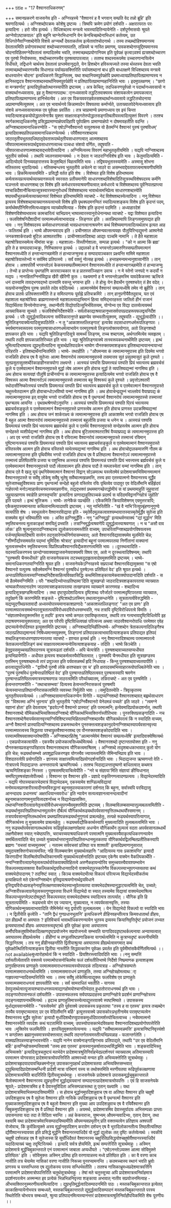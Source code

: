 +++
title = "17 वैश्वानराधिकरणम्"

+++
समानप्रकरणे वाजसनेय इति - अग्निरहस्ये "वैश्वानरं ह वै भगवान् सम्प्रति वेद तन्नो ब्रूहि' इति श्रवणादित्यर्थः । अग्निशब्दोपक्रमः कोशेषु द्रष्टव्यः । त्रिष्वपि क्रमेण प्रयोगं दर्शयति - अक्षरात्परतः परः इत्यादिना । हरो जीव इत्यर्थः । विधिशब्दस्य मन्त्रत्वे भावस्यादितिन्यायेनेति - दर्शपूर्णमासयोः श्रूयते आग्नेयोऽष्टाकपालः' इति बहूनि चाग्नेरभिधानानि येन केनचिच्छब्देनाभिधानं कर्तव्यम्, उत विधिगतेनैवाग्निशब्देनेति विशये अग्न्यर्थो देवताकर्तव्य इत्येतावांश्चोदनार्थः । तस्य तच्छब्दोहिश्यमानस्य देवतात्वमिति प्रयोगावस्थायां शब्दोच्चारणमापतति, तन्नियमे च नास्ति प्रमाणम्, पावकशब्देनाप्युद्दिश्यमानस्य चोदनाविहितमग्नेर्देवतात्वं सम्पादितमेव भवति, तस्माच्छब्दप्रयोगानियम इति पूर्वपक्षं कृत्वाऽवश्यं ह्यत्रशब्दोच्चारण एव पुरुषो नियोक्त्तव्यः, शब्दोच्चारणस्यैव पुरुषव्यापारत्वात् । ततश्च शब्दस्यरूपमेव उच्चारणान्वयित्वेन विधीयते, तद्विधाने चार्थस्य देवतात्वं प्राप्तमेवानूद्यते, येन हिशब्देन हविस्त्यज्यते तस्या र्थस्तस्य देवता भवति तस्माच्छब्दोच्चारणस्यैव विधानान्न पर्यायप्रसक्त्तिरिति पर्यायशब्दानां बाध इति बाधलक्षणे विधिशब्दस्य मन्त्रत्वे बाधस्यात्तेन चोदना' इत्यधिकरणे सिद्धान्तितम्, यथा शब्दानियमपूर्वपक्षेपि प्रथमाध्यायप्रतिष्ठापितप्रामाण्यस्य न हानिस्तद्वदत्र वैश्वानरशब्दस्यार्थानियमपूवर्पक्षेपि न प्रतिष्ठापितप्रामाण्यहानिरिति भावः । इदमुपलक्षणम् । "छागो वा मन्त्रवर्णात्' इत्यादिपूर्वपक्षोत्थानस्यापीति द्रष्टव्यम् । अत्र केचित्; तदधिकरणपूर्वपक्षे न पदार्थानध्यवसायो न वाक्यार्थानध्यवसायः, इह तु वैश्वानरपदाथर्ानध्यवसाये तद्धटितवाक्यस्य संशायकत्वेन प्रमापकत्वात् प्रतिष्ठापितप्रामाण्यस्य हानिर्भवत्येव । अत एव पिकयववराहवेतसशब्दार्थानध्यवसाये तद्धटितचोदनाया अप्रामाण्यमित्युक्त्तम् । अत एव भावार्थनये किन्नामपदेन विषयतया कर्मार्प्यते, उताख्यातपेदेनेत्यध्यवसाय इति संशये अनध्यवसायात्मक एव पूर्वपक्षः प्रवर्तितः । तत्र चाप्रामाण्ये प्रमाणाध्याय एव इयं चिन्ता स्यादित्याशङ्कयोपोद्धातत्वेनात्रैव युक्त्ता साक्षात्सङ्गतेरुपोद्धातसङ्गतिबलीयस्त्वादित्युक्त्तं विवरणे । ततश्च स्वर्गकामाद्यधिकरणेषु प्रसिद्धप्रामाण्याक्षेपवदिहापि पूर्वपक्षिणः प्रामाण्याक्षेपो न दोषमावहतीति वदन्ति । अग्निशब्दसामानाधिकरण्येति - "स एषोऽग्निर्वैश्वानरो यत्पुरुषस्स यो हैतमग्निं वैश्वानरं पुरुषं पुरुषविधम्' इत्यादिवाक्यप्रतिपन्नसामानाधिकरण्येत्यर्थः । परैर्वैश्वानरशब्दस्य जाठरतृतीयभूततदधिष्ठातृदेवतारूपार्थतृतीयसाधारणत्वात् आत्मशब्दस्य जीवपरमात्मस्वरूपार्थद्वयसाधारणत्वाच्च पञ्चधा संशयो वर्णितः, तद्दूषयति - जीवपरसाधारणात्मशब्दसद्भावेपीत्यादिना । अग्निमित्यस्य विवरणं महाभूततृतीयमिति । यद्यपि नाग्निशब्दस्य भूतृतीयं सर्वमर्थः । तथापि ज्वलनसामान्यमर्थः । न देवता न जाठराग्निविशेष इति भावः । केतुमादित्यमिति - आदित्योदये दिनव्यवहारात्तस्य केतुशब्दितं चिहत्वमिति भावः । तद्विषयभूतास्स्यामेति - अस्मासु शोभना मतिस्तस्य भूयादित्यर्थः । मतिसम्बन्धस्य भूततृतीये अचेतने वा जाठरे वा असम्भवाद्देवतापरत्वमाश्रयणीयमिति भावः । हिकमित्यव्ययमिति - प्रसिद्धौ वर्तत इति शेषः । विशेष्यत इति विशेष इतिभाष्यस्य कर्मत्वरूपप्रत्ययार्थव्याख्यानरूपत्वे स्वरसतः प्रतीयमानेपि साधारणशब्दविशेषादितिसूत्रस्थविशेषपदस्य कर्मणि घञन्तत्वे साधारणशब्द एव विशेष इति कर्मधारयस्याश्रयणीयत्वात् कर्मधारये च विशेषशब्दस्य पूर्वनिपातप्राप्त्या पश्चान्निर्देशानौचित्यात्सूत्रस्वारस्यानुरोधार्थं विशेषशब्दस्य भावार्थत्वमभिप्रेत्य साधारणशब्दस्येति षष्ठयर्थीभूतकर्मत्वव्याख्यानपरं विशेष्यत इतिभाष्यमिति व्याचष्टे - नेदं विशेषशब्दस्येत्यादिना । ननु विशेष्यत इत्यस्य विशेषशब्दव्याख्यानरूपत्वाभावे विशेष इति पृथक्पदमनन्वितं स्यादित्याशङ्कय विशेष इति कृदन्तं पदम्, कर्मार्थषष्ठीनिमित्तमित्यध्याहृत्य व्याख्येयमित्याह - विशेष इति कृदन्तं पदमिति । अध्याहारदेशं विशेषणविशेष्यभावस्य कामचारित्वं चाभिप्रयन् भाष्यस्वारस्यानुरोधेनान्यथा व्याचष्टे - यद्वा विशेष्यत इत्यादिना । फलविशेषनिर्देशादीनां परमात्मधर्मत्वाभावादाह - लिङ्गपर इति । अतन्निष्ठस्यापि लिङ्गत्वमुपपद्यत इति भावः । ननु विशेषपदस्य कर्मसाधारणत्वपक्षे भावप्रधानत्वानाश्रयणेन कथं विशेष्यमाणत्वादित्यर्थलाभ इत्यत आह - फलितार्थ इति । भाष्ये औपमन्यवादय इति । प्रचीनशाल औपमन्यवत्सत्ययज्ञः पौलुपिरिन्दद्युमनो आश्वनेयो जनकश्शार्कराक्ष्यो बुटिल आश्वतराश्विः । प्राचीनशालादिशब्दा आद्याः पञ्चमि नामानि । ते हैते महाशाला महाश्रोत्रियास्समेत्य मीमांसा चक्रुः । महाशालाः- विस्तीर्णशालाः, सम्पन्ना इत्यर्थः । "को न आत्मा किं ब्रह्म' इति ते ह सम्पादयाञ्चक्रुः, निश्चितवन्त इत्यर्थः । उद्दालको ह वै भगवन्तोऽयमारुणिस्सम्प्रतीयमात्मानं वैश्वानरमध्येति तं हन्ताभ्यागच्छामेति तं हाभ्याजग्मुस्स ह सम्पादयाञ्चकार प्रक्ष्यन्ति मामिमे महाशाला महाश्रोत्रियास्तेभ्यो न सर्वमिव प्रतिपत्स्ये । सर्वं वक्त्तुं नोत्सह इत्यर्थः । हन्ताहमन्यमभ्यनुशासानीति । तान् होवाच । अश्वपतिर्वै भगवन्तोऽयं केकयस्सम्प्रतीममात्मानं वैश्वानरमध्येति तं हन्ताभ्यागच्छामेति तं हाभ्याजग्मुः । तेभ्यो ह प्राप्तेभ्यः पृथगर्हाणि कारयाञ्चकार स ह प्रातस्सञ्जिहान उवाच । न मे स्तेनो जनपदे न कदर्यो न मद्यपः । नानाहिताग्निर्नाविद्वान्न खैरी खैरिणी कुतः । यक्ष्यमाणो ह वै भगवन्तोऽहमस्मि यावदेकैकस्मा ऋत्विजे धनं दास्यामि तावद्भगवद्य्भो दास्यामि वसन्तु भगवन्त इति । ते होचुः येन हैवार्थेन पुरुषश्चरेत् तं हैव वदेत् । यत्प्रयोजनमुद्दिश्य पुरुषः प्रवर्तते तदेव वदेदित्यर्थः । आत्मानमेवेमं वैश्वानरं सम्प्रत्यध्येषि तमेव नो ब्रूहीति । तान् होवाच प्रातर्वः प्रतिवक्त्तास्मीति ते ह समित्पाणयः पूर्वाह्ने प्रतिचक्रमिरे । तान् हानुपनीयैवैतदुवाच, यत एवं महाशाला महाश्रोत्रियाः ब्राह्मणास्सन्तो महाशालत्वाद्यभिमानं हित्वा समिद्भारहस्ता जातितो हीनं राजानं विद्यार्थितया विनयेनोपाजग्मुः, तथान्यैरपि विद्योपादित्सुभिर्भवितव्यम्, योग्येभ्य एव विद्या दातव्येत्ययमर्थ आख्यायिकया सूच्यते । फलविशेषनिर्देशश्चेति - सर्वलोकाद्याश्रयान्नानुभवसर्वपापप्रदाहरूपफलद्वयनिर्देश इत्यर्थः । परैः द्युमूर्द्धत्वादिकल्पना सर्वविकारानुगते ब्रह्मण्येव सम्भवतीत्युक्त्तम्, तद्दूषयति - द्युभूर्द्धत्वादीति ।।श्रुतिलिङ्गवाक्येत्यादिसूत्रपठितेति - न तु "आकाशस्तल्लिङ्गात्' इत्यत्रेव तदसाधारणधर्मरूपलिङ्गपरः । स्मर्यमाणस्वरूपस्य परमपुरुषासाधारणधर्मत्वाभावेन परमपुरुषत्वे लिङ्गत्वोक्तययोगात्, अतो लिङ्गशब्दो ज्ञापकपर इति भावः । यद्यपि श्रुतिलिङ्गादिसूत्रे सामर्थ्यं लिङ्गम्, तच्च शब्दगतम्, अर्थगतमित्येव व्यवहृतम् । तथापि तदपि ज्ञापकान्नातिरिच्यत इति भावः । यद्वा श्रुतिलिङ्गवाक्ये तत्स्वरूपकथनार्थमिति द्रष्टव्यम् । इत्थं भूमित्यादिभाष्यस्य द्युप्रभृतीत्यादिना सूत्रार्थप्रतिपादकेन भाष्येण पौनरुक्तयमाशङ्कय इतिशब्दान्वयानन्वयाभ्यां परिहरति - इतिशब्दार्थेनान्वितमिति । भाष्ये- तथाहीति । "औपमन्यव कं त्वमात्मानमुपास्व इति दिवमेव भगवो राजन्निति होवाच एष वै सुतेजाः आत्मा वैश्वानरोयं त्वमात्मानमुपास्से तसमात्तव सुतं प्रसुतमासुतं कुले दृश्यते । सुतप्रसुतासुतशब्दैरेकाहाहीनसत्रयोगा लक्ष्यन्ते । अत्स्यन्नं पश्यसि प्रियमत्त्यन्नं पश्यति प्रियं भवत्यस्य ब्रह्मवर्चसं कुले य एतमेवात्मानं वैश्वानरमुपास्ते मूर्द्धा त्वेष आत्मन इति होवाच मूर्द्धा ते व्यपतिष्यद्यन्मां नागमिष्य इति । अथ होवाच सत्ययज्ञं पौलुषिं प्राचीनयोग्य कं त्वमात्मानमुपास्स इत्यादित्यमेव भगवो राजन्निति होवाच एष वै विश्वरूप आत्मा वैश्वानरोऽयं त्वमात्मानमुपास्से तस्मात्तव बहु विश्वरूपं कुले दृश्यते । प्रवृत्तोऽश्वतरी रथोदासीनिष्कोत्स्यन्नं पश्यसि प्रियमत्यन्नं पश्यति प्रियं भवत्यस्य ब्रह्मवर्चसं कुले य एतमेवात्मानं वैश्वानरमुपास्ते चक्षुस्त्वेतदात्मन इति होवाचान्धोऽभविष्यो यन्मां नागमिष्य इति । अथ होवाचेन्द्रद्युम्नं भाल्लवेयं वैयाघ्रपद्य कं त्वमात्मानमुपास्स इत् वायुमेव भगवो राजन्निति होवाच एष वै पृथग्वर्त्मा वैश्वानरोयं त्वमात्मानमुपास्से तस्मात्त्वां पृथग्बलय आयन्ति । पृथग्रथश्रेणयोऽनुयन्ति । अत्स्यन्नं पश्यसि प्रियमत्त्यन्नं पश्यति पि्रयं भवत्यस्य ब्रह्मचर्यसङ्कुले य एतमेवमात्मानं वैश्वानरमुपास्ते प्राणस्त्वेष आत्मन इति होवाच प्राणस्त उदक्रमिष्यद्यन्मां नागमिष्य इति । अथ होवाच जनं शार्कराक्ष्य कं त्वमात्मानमुपास्स इति आकाशमेव भगवो राजन्निति होवाच एष वै बहुल आत्मा वैश्वानरोयं त्वमात्मानमुपास्से तस्मात्त्वं बहुलोसि प्रजया च धनेन च । अत्स्यन्नं पश्यसि प्रियमत्यन्नं पश्यति प्रियं भवत्यस्य ब्रह्मवर्चसं कुले य एतमेवं वैश्वानरमुपास्ते सन्देहस्त्वेष आत्मन इति होवाच सन्देहस्ते व्यशीर्यद्यन्मां नागमिष्य इति । अथ होवाच बुटिलामाश्वतराश्विं वैय्याघ्रपद्य कं त्वमात्मानमुपास्स इति । अप एव भगवो राजन्निति होवाच एष वै रयिरात्मा वैश्वानरोयं त्वमात्मानमुपास्ते तस्मात्त्वं रयिमान् पुष्टिमानत्स्यन्नं पश्यसि प्रियमत्त्यन्नं पश्यति प्रियं भवत्यस्य ब्रह्मचर्यसङ्कुले य एतमेवमात्मानं वैश्वानरमुपास्ते वस्तिस्त्वेष आत्मन इति होवाच वस्तिस्ते व्यभेत्स्यद्यन्मां नागमिष्य इति । अथ होवाचोद्दालकमारुणिं गौतम कं त्वमात्मानमुपास्स इति पृथिवीमेव भगवो राजन्निति होवाच एष वै प्रतिष्ठात्मा वैश्वानरोऽयं त्वमात्मानमुपास्से तस्मात्त्वं प्रतिष्ठितोसि प्रजया च पशुभिश्च अत्स्यन्नं पश्यसि प्रियमत्त्यन्नं पश्यति प्रियं भवत्त्यस्य ब्रर्ह्मवर्चसं कुले य एतमेवमात्मानं वैश्वानरमुपास्ते पादौ त्वेतावात्मन इति होवाच पादौ ते व्यम्लास्येतां यन्मां नागमिष्य इति । तान् होवाच एते वै खलु यूयं पृथगिवेममात्मानं वैश्वानरं विद्वान् सोऽन्नमात्थ यस्त्वेतमेवं प्रादेशमात्रमभिविमानमात्मानं वैश्वानरमुपास्ते स सर्वेषु लोकेषु सर्वेषु भूतेषु सर्वेष्वात्मखन्नमत्ति, तस्य हवा एतस्यात्मनो वैश्वानरस्य मूर्द्धैव सुतेजाश्चक्षुर्विश्वरूपः प्राणः पृथग्वर्त्मा सन्देहो बहुलो वस्तिरेव रयिः पृथिव्येव पादावुर एव वेदिर्लोमानि बर्हिर्हृदयं गार्हपत्त्यो मनोऽन्वाहार्यपचनमास्यमाहवनीयः, तद्यद्भक्त्तं प्रथममागच्छेत्तद्धोमीयं स यां प्रथमामाहुतिं जुहुयात्तां जुहुयात्प्राणाय स्वाहेति प्राणस्तृप्यसि' इत्यादिना प्राणाद्याहुतिपञ्चकं प्रदर्श्य स यदिदमविद्वानग्निहोत्रं जुहोति' इति पठ्यते । इत्थं श्रुतिक्रमः । भाष्ये- तानेकैकं पप्रच्छेति । एकैकमिति क्रियाविशेषणम् एवमुत्तरत्रापि; एकैकमुपास्यमानतया कथितानामित्यादावपि द्रष्टव्यम् । नतु नाभिरितीति - "खं वै नाभि'रित्युपबृंहणानुगुण्ये सत्यपीति शेषः । स्वभूलत्वेन वैश्वानरविद्याया इति - स्मृतेर्वेदमूलकत्वावश्यम्भावात्तस्यास्मृतेर्मूर्द्धैव सुतेजा इति वाक्यमेव मूलं भविष्यतीति भावः । अस्ति ह्यग्निमूर्द्धेति - ननु "अग्निमूर्द्धा' इत्याथर्वणवाक्यं "द्यां मूर्द्धान' मिति स्मृतिवचनस्य मूलाकाङ्क्षां शमयितुं प्रभवति । तत्राग्निमूर्द्धत्वश्रवणेपि द्युमूर्द्धत्वस्याश्रवणात् । न च "असौ वाव लोकः' इति श्रुत्यनुसारादग्निशब्दस्य द्युलोकपरत्वमस्तीति वाच्यम्; उपचरिताग्निशब्दप्रयोगविषयत्वस्य पर्जन्यपृथिव्यादिष्वपि सत्त्वेन तदनुसारेणार्थनिर्णयासम्भवात्; अतो वैश्वानरविद्यावाक्यमेव मूलमिति चेन्न; "शीर्ष्णोद्योस्समवर्तत पद्य्भां भूमिर्दिशः श्रोत्रात्' इत्यादीनां बहूनां परमात्मपरतया निर्णीतानां वाक्यानां भूलत्वसम्भवेन स्मृतिवचनस्य विप्रतिपन्नवैश्वानरविद्यैकशरणत्वमिति भावः ।।दूरस्थत्वादिति - यदस्याधिकरणस्य छान्दोग्यवाक्यवद्वाजसनेयवाक्यमपि विषय एव, अतो न दूरस्थत्वादिवैषम्यम्; तथापि "पुरुषमपि चैनमधीयते' इति वाजसनेयकस्य तटस्थवदुदाहृतत्वादेवमुक्त्तमिति द्रष्टव्यम् । भाष्ये- समानाधिकरणतयाग्निरिति श्रूयत इति । वाजसनेयकेऽग्निरहस्ये सप्रपञ्चां वैश्वानरविद्यामुक्तवा "स एषो वैश्वानरो यत्पुरुषः सहैतमेवमग्निं वैश्वानरं पुरुषविधं पुरुषेऽन्तः प्रतिष्ठितं वेद' इति श्रूयत इत्यर्थः । अन्तःप्रतिष्ठितत्वस्याग्निशब्दनिर्देशसाहित्यविवक्षासिद्धिः कथमितिशङ्कायामेकवाक्योपादानादिति दर्शयति - स यो हैतमेवमग्निमिति । परैः "शब्दादिभ्योन्तःप्रतिष्ठामा'दिति सूत्रखण्डो जाठरादित्रयशङ्कापरतया व्याख्यातः भाष्यकारैस्तदनादरेण जाठरमात्रशङ्कापरतया तत्खण्डस्य व्याख्याने कारणमाह - शब्दादिभ्य इत्यादिसूत्रखण्डमित्यादिना । तथा दृष्टयुपदेशादित्यत्र दृष्टिशब्दः परैर्जाठरे परमात्मदृष्टिपरतया व्याख्यातः, तदुपेक्षणे किं कारणमिति शङ्कते - दृष्टिशब्दोऽतस्मिन् तथात्वानुसन्धानेति । सूत्रतात्पर्यविरुद्धमिति - यद्यप्युद्गीथप्रस्तावादौ अध्यस्योपास्यमानाकाशप्राणादेः "आकाशस्तल्लिङ्गात्' "अत एव प्राणः' इति परमात्मपरत्वसमर्थनपरसूत्रतात्पर्याविरोधवदविरोधस्सम्भवति, नच तत्रापि दृष्टिविरोधिपरत्वे विमतिः । "संज्ञातश्चेत्तदुक्त्तमस्ति तु तदपि' इत्यत्र भाष्ये कण्ठत एवाविष्कृतत्वात्, तथापि तत्र गत्यभावाद्दृष्टिविधित्वेपि इह तदाश्रयणस्यायुक्त्तत्वात्; अत एव परैरपि दृष्टिविधित्वपक्षं परित्यज्य अथवा जाठरवैश्वानरोपाधिः परमेश्वर एवेह द्रष्टव्यत्वेनोपदिश्यत इत्युक्त्तमिति द्रष्टव्यम् । अग्निशब्दादिभिर्हीतिभाष्ये- अग्निशब्देन त्रेताकल्पनादिलिङ्गैश्च जाठरप्रतिपाद्यमानत्वं निषिध्यमानमयुक्त्तम्, लिङ्गानां प्रतिपादकत्वाभावादित्याशङ्कय प्रतिपाद्यत इतिपदं शब्दलिङ्गसाधारणज्ञापनपरतया व्याचष्टे - ज्ञाप्यत इत्यर्थ इति । ननु वैश्वानरादिशब्दस्य परमात्मपरत्वे त्रेताकल्पनादिलिङ्गं कथं साक्षात्परमात्मन्यन्वेत्वित्याशङ्कयाह - तदिति । भाष्ये किञ्चेति । हेतुद्वयसमुच्चयप्रतिपादनस्य सूत्रारूढतां दर्शयति - अपि चेत्यत्रेति । पुरुषशब्दवाच्यतयाप्यधीयत इत्यभिप्रायेणेति - अधीयत इत्यस्य शब्दकर्मत्वस्यैवोचितत्वात् । पुरुषमपि चैनमधीयत इति सूत्रखण्डस्य एतस्मिन् पुरुषशब्दमध्ये तारं प्रयुञ्जत इति पर्यवसन्नमर्थं हृदि निधायाह - किन्तु पुरुषशब्दवाच्यतयापीति । क्षरत्वाद्युपाधिनेति - "द्वाविभौ पुरुषौ लोके क्षरश्चाक्षर एव च' इति क्षरपदसमभिव्याहाररूपोपाधिबलेनेति भावः । "पुरुषं पुरुषविधं पुरुषेन्तःप्रतिष्ठितं वेद' इति पुरुषान्तःप्रतिष्ठितत्ववत् पुरुषत्वस्यापि श्रवणेन पुरुषान्तःप्रतिष्ठितत्वमात्रस्याश्रवणान्न जाठरत्वमिति परैर्व्याख्यातम्, तन्निराचष्टे - अत एव पुरुषमिति । हेत्वन्तराणामपीति - "तथाचासम्भवा' दित्यस्य हेत्वन्तरनिरासकत्वं पुरुषमपि चेत्यस्यान्तःप्रतिष्ठाननिरासकत्वमिति व्यवस्था निर्मूलेति भावः ।।समुदितस्येति - त्रिवृत्कृतस्य भूततृतीययस्येत्यर्थः ।।अग्निशब्दसामानाधिकरण्येन विनेति - यद्यप्यग्निशब्दो वैश्वानरशब्दवत् बह्वर्थसाधारण एव "विश्वस्मा अग्निं भुवनाय' इति भूततृतीये "एषोऽग्निर्वैश्वानरो येनेदमन्नं पच्यते' इति जाठरे । "त्वमग्ने यज्ञानां होता' इति देवतायाम् "हृदयेऽग्नौ वैश्वानरे प्रास्यत्' इति परमात्मनि; इत्येवमादिप्रयोकदशर्नात्, तथापि वैश्वानरशब्दे यौमिकार्थाभिव्यक्त्तिवदग्निशब्दे यौगिकार्थाभिव्यक्त्तिर्नास्तीतिभावः । पुनरुक्त्तिप्रसङ्गादिति - नच वैश्वानरशब्देनैवापर्यवसानवृत्त्याग्निविशिष्टस्याभिहिततयाग्निशब्दस्यैव यौगिकार्थपरत्वं किं न स्यादिति वाच्यम्, अग्नौ वैश्वानरे प्रास्यादित्यग्निशब्दस्य प्रक्रमस्थत्वेन पुनरुक्त्तत्वशङ्कानुदयेनाग्निशब्दस्यापर्यवसानवृत्त्या परमात्मपरत्वस्य सिद्धतया पश्चाछ्रुतवैश्वानरशब्द एव पौनरुक्तयशङ्कोदयादिति भावः । परमात्मविषयवाक्यान्तरेष्वपीति - अग्निशब्दरहितेषु "आत्मानमेवेमं वैश्वानरं सम्प्रत्यध्येषि' इत्यादिवाक्येष्वित्यर्थः । एकप्रयोजकत्वायेति - एकस्यैव प्रयोजकत्वसिध्यर्थमित्यर्थः । वैश्वानरशब्दो दृष्टान्ततयोक्त्त इति - ननु पौनरुक्तयप्रसङ्गपरिहाराय वैश्वानरशब्दस्य यौगिकत्वमाश्रितम् । अग्निशब्दे तादृशबाधकाभावात् कुतो योग इति चेन्न; रूढ्यर्थासम्भवे अपशूद्राधिकरणइव योगस्यैव ज्यायस्त्वमिति जैमिन्यभिप्राय इति भावः । विशदतरत्वेपि प्रयोगादिति - ज्ञानस्य साक्षात्त्वमित्यादिप्रयोगदर्शनादिति भावः । भिदाद्यजन्त ऋष्यणन्तो वेति - गोत्रापत्त्ये भिदाद्यञन्तः अनन्तरापत्ये ऋष्यणित्यर्थः । ततश्च भिदाद्यञन्तादृष्यणो बाधितत्वात् कथमत्र ऋष्यणितिशङ्का निरस्ता । पुरुषसमष्टिवाचित्वेपीति - "नरे च संज्ञाया'मिति संज्ञायां ङीप्विधानात् समष्टिपुरुषसंज्ञात्वेपीत्यर्थः । विश्वानर एव वैश्वानर इति - प्रज्ञादे राकृतिगणत्वादणप्रत्ययः । विद्याभेदस्यादिति - यद्यपि नोपास्याकारभेदमात्रं विद्याभेदकम्, एकस्यामेव शाण्डिल्यविद्यायां मनोमयत्वप्राणशरीरत्वादीनामविरुद्धानां बहूनामुपास्याकाराणां दर्शनात् किं बहुना, सर्वास्वपि परविद्यासु आनन्दादयः प्रधानस्य' अक्षरधियान्त्ववरोधः' इति न्यायेन सत्यत्वज्ञानत्वानन्दत्वादीनां बहूनामाकाराणामनुयायित्वदशर्नाच्च न विद्याभेदप्रसक्त्तिः, तथाप्यग्निशरीरत्वाग्रनेतृत्वयोर्विरोधमभ्युपगम्यैवमुक्त्तमिति द्रष्टव्यम् । विलम्बाविलम्बसाम्यात्तुल्यबलत्वमितीति - रूढ्यर्थानुपपत्तिप्रतिसन्धानमूलत्वेन दौर्बल्यं यौगिकार्थरूढ्यर्थापर्यवसानवृत्तिलब्धाथर्योस्समानम् । तत्रापर्यवसानवृत्तिलब्धार्थस्य प्रथमप्रतिपन्नरूढ्यर्थानुगुणत्वं प्राबल्यहेतुः, तत्पक्षे रूढ्यर्थस्यापरित्यागात्, यौगिकार्थस्य तु मुख्यत्वमेव प्राबल्यहेतुः । रूढ्यथर्वद्यौकिकार्थस्यापि मुख्यत्वादिति तुल्यबलत्वमिति भावः । ननु रूढ्यर्थापर्यवसानलब्धार्थस्य रूढिपूर्वकलक्षणापेक्षया अधन्येन यौगिकार्थेन तुल्यत्वं वदता अपर्यवसानलब्धार्थे लक्षणैवोक्त्ता स्यात् नचेष्ठापत्तिः, चराचरव्यपाश्रयाधिकरणे परमात्मनि मुख्यत्वस्यैवाकृत्यधिकरणन्यायेन समर्थितत्वादिति चेत् उच्यते मुख्यार्थान्तरानुपपत्तिप्रतिसन्धानमूलकतया यौगिकार्थवद्विलम्बितप्रतीतिकस्यापि ब्रह्मणः "वचसां वाच्यमुत्तमम्' । नतास्म सर्ववचसां प्रतिष्ठा यत्र शाश्वती' इत्यादिप्रमाणानुसारात् समुदायशक्त्तिगोचरत्वमस्ति; नहि विलम्बमात्रेण मुख्यार्थत्वहानिः "आदित्यस्य गावः प्रकाशयन्ति' इत्यादौ किरणादीनां विलम्बितोपस्थितिकानामपि मुख्यार्थत्वदर्शनादिति द्रष्टव्यम् एकेनैव वाक्येन वैकल्पिकार्थेति - नन्वग्निशरीरत्वाग्रनेतृत्वरूपार्थयोरेकवाक्यविहितत्वे अरुणैकहायन्योरिव समुच्चयस्यैवावश्यम्भावेन विकल्पस्याप्रसक्तया वैकल्पिकार्थद्वयविधानवादिनो वाक्यभेदपुरस्कारेणैव विकल्पस्याभ्युपगन्तव्यतया कथं वाक्यभेदोपादानम् ? तदनिष्टं स्यात् । किञ्च वाक्यभेदभीत्या विकल्पं परित्यज्य विद्याभेदस्वीकर्तव्य इत्याक्षिपतो मते एकेनाग्निशब्देन वृत्तिद्वयाश्रयणोनार्थद्वयविधाने वृत्तिद्वयविरोधप्रसङ्गेनावृत्तिलक्षणवाक्यभेदस्याभ्युपेतव्यतया वाक्यभेददोषस्यानुद्धाट्यत्वमिति चेत्, उच्यते; अग्निशरीरकत्वाग्रनेतृत्वरूपगुणद्ववत्तया विधाने विद्याभेदो वा स्यात् तस्यामेव विद्यायां वाक्यभेदमाश्रित्य विकल्पाभ्युपगमेऽष्टदोषदुष्टो विकल्पस्यात् वाक्यभेददोषश्च स्यादित्यत्र तात्पर्यात् । यौगिक इति हि सूत्रतात्पर्यमिति - रूढ्यभावे योग एव ज्यायान्, मुख्यत्वात्, न त्वपर्यवसानवृत्तिः, तस्याः योगिकार्थवन्मुख्यत्वाभावादिति जैमिनेर्मतं नतु द्वयोरपि तुल्यबलत्वम् । येन विद्याभेदो विकल्पो वा स्यादिति भावः । न द्वितीयेति कृत्वेति - "तानि द्वैधं गुणप्रधानभूतानि' इत्यधिकरणे व्रीहिनवहन्तीत्यत्र किमवधातार्था व्रीहयः, उत व्रीह्यर्थो वा अवघातः ? इतिविचार्य भावार्थाधिकरणन्यायेन भूतस्य द्रव्यस्य क्रियानिवृत्तिर्दृष्टं प्रयोजनं लभ्यत इत्यवघातार्था व्रीहयः अवघातस्त्वदृष्टार्थः इति पूर्वपक्षं कृत्वा अवघातस्य कर्मौपयिकतुषविमोकादिलक्षणदृष्टप्रयोजनेन सप्रयोजनत्वे सम्भवति यागादिवददृष्टाथर्कल्पनाया अन्याय्यत्वात् अवघातस्य व्रीह्यर्थत्वमेव । व्रीहीणां च तण्डुलपिष्टप्रणाडिकया यागार्थत्वमिति न कुत्राप्यदृष्टं कल्पनीयमिति सिद्धान्तितम् । तत्र ननु व्रीहीनवहन्तीति द्वितीयाश्रुत्या अवघातस्य व्रीह्यर्थत्वावगमात् कथं पूर्वपक्षोत्थितिरित्याशङ्कय द्वितीया नास्तीति सिद्धवत्कारेण पूर्वपक्षः प्रवर्तत इति पूर्वमीमांसकैर्वर्णितमित्यर्थः ।।not availableबुध्यारोहार्थत्वं किं न स्यादिति - प्रियशिरस्त्वादिवदिति भावः ।।ननु सम्पत्तिं दर्शयतीत्येतावति वक्त्तव्ये परमात्मोपासनोचितमेव फलं दर्शयतीतिभाष्ये निर्देशो निष्प्रमाणक इत्याशङ्क्य प्रागुपक्षिप्तस्य प्राणाहुतेः परमात्मसमाराधनरूपत्वस्योपपादकं तदित्यत्राह - अग्निहोत्रसम्पत्तेः परमात्मसमाराधनार्थत्वमिति । परमात्मसमाराधनं प्राणाहुतिः, तस्या अग्निहोत्रहोमत्वाथर्ा गाह्रपत्त्याग्न्यादिसम्पत्तिरिति भावः । तस्य सर्वेषु लोकेष्वित्याद्युक्त्तः फलविशेष एव प्राणाहुतेः परमात्मसमाराधनत्वं ज्ञापयतीति भावः । सर्वं सामराधितं भवतीति - यागस्य देवपूजार्थत्वात्पूजायाश्चाराधनरूपत्वाद्यागहोमयोश्चानतिभेदात् हुधातोराराधनमर्थ इति भावः । तदङ्गपरोपासनफलं दर्शयतीति - उपासनफलस्य सर्वपापप्रदाहस्य प्राणाग्निहोत्रे प्रदर्शनं प्राणाग्निहोत्रस्य तदङ्गत्वज्ञापनार्थमित्यर्थः । इदञ्च प्राणाहुतिमात्रस्येत्याद्युत्तरवाक्ये स्पष्टमिष्यते । उपासकस्य मूर्धाद्यवयवानामेवेति - "यस्त्वेवमेवं' इति पूर्ववाक्ये उपासकस्य प्रकृततया "तस्य ह वा एतस्य' इत्यत्र तच्छब्देन तस्यैव परामृष्टव्यत्वात् उर एव वेदिर्लोमानि बर्हिः' इत्युत्तरवाक्ये उपासकोरःप्रभृतीनामेव परामृष्टव्यत्वेन वैश्वानरस्य मूर्द्धैव सुतेजाः' इत्यादौ मूर्धादिशब्दैरप्युपासकमूर्धादिपरामर्शस्योचितत्वाच्च । नचैवमात्मनो वैश्वानरस्येति व्यपदेशः कथं घटतामिति वाच्यम्; उपास्योपासकाभेदविवक्षया वैश्वानरादिशब्दप्रयोगोपपत्तेरिति भावः ।मुक्तिरेव फलमितीति । ज्ञापयितुमुक्त्ततयेत्यन्वयः । यद्यपि "सर्वेष्वात्मस्वन्नमत्ति' इत्यत्रानिष्टनिवृत्त्यंशो न कण्ठोक्त्तः ब्रह्मानुभवमात्रस्योक्त्तत्वात् तथापि तदन्तर्गतत्वमस्तीत्यभिप्रयन्नाह - फलान्तर्गतेति । वाक्यप्रतिपन्नस्याङ्गभावस्येति - यद्यपि नानेन वाक्येनाङ्गाङ्गिभावः प्रतिपाद्यते, तथापि "उर एव वेदिर्लोमानि बर्हिः' इत्यग्निहोत्रसम्पत्तिवाक्ये "तस्य हवा एतस्य' इत्यस्यानुकर्षात्तादथ्यर्सिद्धमिति भावः । शङ्करादिभिस्तु अभिव्यक्त्तेः' इत्यादिसूत्रचतुष्टयं मतभेदेन प्रादेशमात्रश्रुतिनिर्वाहभेदप्रदर्शनपरं व्याख्यातम् अतिमात्रस्यापि परमात्मन योगवसात् प्रादेशमात्रत्वोपपत्तिरिति आश्मरथ्यो मन्यत इति अभिव्यक्त्तेरिति सूत्रार्थमाहुः । प्रादेशमात्रहृदयादयावच्छिन्नमनोनुस् उपासकानुग्रहार्थं प्रादेशमात्रतया अभिव्यक्त्तिसम्भवात् द्युपृथिव्यादिप्रादेशसम्बन्धिनी प्रादेशी मात्रा परिमाणं यस्य स तथोक्त्तमिति मरणीयतया रूढिपूर्वकलक्षणाया प्रादेशमात्रत्वमिति बादरिरिति द्वितीयसूत्रार्थमाहुः । वाजसनेयके प्रादेशमात्रे उपासकमूर्द्धचुबुकान्तराले त्रैलोक्यात्मनो वैश्वानरस्य द्युप्रभृतीनां मूर्द्धाद्यवयवानां सम्पादनात्प्रादेशमात्रत्वोपपत्तिः । एवं हि साजसनेयके श्रूयते;- प्रादेशमात्रमिव ह वै देवास्सुविदिता अभिसम्पन्नास्तथा तु एतान् वक्ष्यामि । यथा प्रादेशमात्रमिवाभिसम्पादयिष्यामीति । स होवाच मूर्द्धानमुपदिशन्नुवाच एष वा अतिष्ठा वैश्वानर इति चक्षुषी उपदिशन्नुवाच एष वै सुतेजा वैश्वानर इति नासिके उपदिशन्नुवाच एष वै पृथग्वर्त्मा वैश्वानर इति मुख्याकाशमुपदिशन्नुवाच एष वै बहुलो वैश्वानर इति मुख्या आप उपदिशन्नुवाच एष वै रयिर्वैश्वानर इति चिबुकमुपदिशन्नुवाच एष वै प्रतिष्ठा वैश्वानर इति । अयमर्थः, प्रादेशमात्रमिव देवास्सूर्यादयः अभिसम्पन्नाः प्राप्ताः उपासनतया यदा तदा ते विदिता भवन्ति । अहं केकयराजः, युष्मभ्यम् औपमन्यवादिभ्यः, एतान् देवान्, तथा वक्ष्यामि यथा प्रादेशमात्रमेवाभिसम्पादयिष्यामीति औपमन्यवप्रभृतीन् प्रति वक्त्तव्यत्वेन प्रतिज्ञाय अश्वपतीं रोजोवाच, किं कुर्वन्नित्युक्त्ते अस्य मूर्द्धानमुपदिशन् कराग्रेण दर्शयन् एष वै भूरादिलोकानतीत्य तिष्ठतीत्यतिष्ठा द्यौर्वैश्वानरस्यावयव इति प्रसिद्धे मूर्द्धनि वैश्वानरस्याधिदैवं यो मूर्द्धा द्युलोकः तत् दृष्टिः कर्तव्येत्यर्थः । स्वकीये चक्षुषी दर्शयन्नाह एष वै सुतेजास्स हि सूर्योधिदैवतं वैश्वानरस्य चक्षुरितिप्रसिद्धयोश्चक्षुषोर्वैश्वानरस्याधिदैवं यदादित्याख्यं चक्षुः तद्दृष्टिरित्यर्थः । इत्यादि सर्वत्र ज्ञेयमिति, इत्थं सम्पत्तेरिति सूत्रार्थमाहुः । अस्मिन् प्रादेशमात्रे मूर्द्धचिबुकान्तराले एनं परमात्मानं जाबाला अप्यधीयते । "एषोऽनन्तोऽव्यक्त्त आत्मा सोविमुक्त्ते प्रतिष्ठितः' इति । सोविमुक्त्तः अस्मिन् प्रतिष्ठ इति वरणायान्नस्य मध्ये प्रतिष्ठित इति । का वै वरणा काच नासीति तत्र चेयामेव नासिकां वरणा नासीति निरूच्य पुनरप्यामनन्ति । कतमच्चास्य स्थानं भवति भ्रुवोः प्राणस्य च यस्सन्धिस्स एष द्युलोकस्य परस्य सन्धिर्भवतीति । ततश्च नासिकाभ्रूमध्यप्रदेशमात्रवर्त्तिनि परमात्मनि प्रादेशमात्रोपपत्तिरिति चतुर्थसूत्रार्थमाहुः । तेषां मते चतुस्सूत्र्या अपि प्रादेशमात्रत्वनिर्वाहमात्र प्रदर्शनपरत्वेन अस्मन्मत इव प्रत्येकं भिन्नभिन्ननिवृत्त्या शङ्काया अभावात् नातीव सप्रयोजनमित्याह - अीभव्यक्त्तिरनुस्मरणीयत्वमित्यादिना । द्युप्रभृतिमूर्द्धत्वादिसम्पादनमिति पाठः । मस्तकचिबुकान्तराल इत्येतत् काकाक्षिन्यायेनोभयत्र सम्बध्यते, मस्तकचिबुकान्तराले द्युमूर्द्धत्वादिसम्पादनं मस्तकचिबुकान्तराले परस्य स्थितेरिति चोभयत्र सम्बध्यते, श्रुत्या प्रतिपादनमित्यस्यानन्तरं प्रादेशमात्रत्वश्रुतिनिर्वाहौपयिकमिति शेषः पूरणीयः ।।